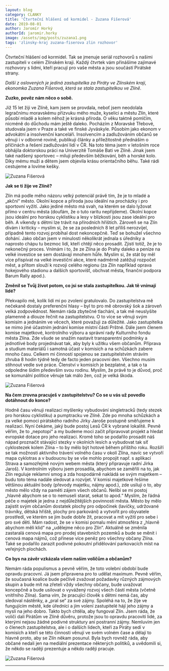 ```yaml
---
layout: blog
category: CLANKY
title: 'Čtvrteční hlášení od kormidel - Zuzana Fišerová'
date: 2019-08-01
author: Jaromír Horký
authorId: jaromir.horky
image: /assets/img/posts/zuzana1.png   
tags: 'zlinsky-kraj zuzana-fiserova zlin rozhovor'
---
```


Čtvrteční hlášení od kormidel. Tak se jmenuje seriál rozhovorů s našimi zastupiteli v celém Zlínském kraji. Každý čtvrtek vám přinášíme zajímavé rozhovory s lidmi, kteří pracují pro vaše města a jsou součástí Pirátské strany.

*Další z oslovených je jediná zastupitelka za Piráty ve Zlínském kraji, ekonomka Zuzana Fišerová, která se stala zastupitelkou ve Zlíně.*

**Zuzko, pověz nám něco o sobě.**

Již 15 let žiji ve Zlíně, kam jsem se provdala, neboť jsem neodolala legračnímu moravskému přízvuku mého muže, kyselici a městu Zlín, které působí mladě a kolem něhož je krásná příroda. O věku taktně pomlčím, nicméně do důchodu mám ještě daleko. Pocházím z Moravské Třebové, studovala jsem v Praze a také ve finské Jyväskyle. Působím jako ekonom v advokátní a insolvenční kanceláři. Insolvencím a zadlužováním občanů se věnuji i v odborné rovině, publikuji články a příležitostně přednáším o příčinách a řešení zadlužování lidí v ČR. Na toto téma jsem v letošním roce obhájila doktorskou práci na Univerzitě Tomáše Bati ve Zlíně. Jinak jsem také nadšený sportovec – miluji především běžkování, běh a horské kolo. Díky mému muži a dětem jsem objevila krásu orientačního běhu. Také rádi cestujeme a lovíme kešky.

![Zuzana Fišerová](https://zlinsky.pirati.cz/assets/img/posts/zuzana2.jpg)

**Jak se ti žije ve Zlíně?**

Zlín má podle mého názoru velký potenciál právě tím, že je to mladé a „akční“ město. Okolní kopce a příroda jsou ideální na procházky i pro sportovní vyžití. Jako jediné město má svah, na kterém se dalo lyžovat přímo v centru města (doufám, že o tuto raritu nepřijdeme). Okolní kopce jsou ideální pro horskou cyklistiku a lesy v blízkosti jsou zase ideální pro běh. A víkendy s dětmi lze trávit na přírodních hřištích. Zároveň se na Zlín dívám i kriticky – myslím si, že se za posledních 8 let příliš nerozvíjel, případně tento rozvoj probíhal dost nekoncepčně. Teď se bohužel všechno dohání. Jako občan jsem v minulosti několikrát jednala s úředníky a naprosto chápu tu bezmoc lidí, kteří chtějí něco prosadit. Zjistí totiž, že je to nekonečný proces. Vnímám i to, že ze Zlína je do Prahy daleko a peníze na velké investice se sem dostávají mnohem hůře. Myslím si, že stát by měl více přispívat na velké investiční akce, které nadměrně zatěžují rozpočet měst, a přitom slouží k rozvoji celého regionu (za Zlín například oprava hokejového stadionu a dalších sportovišť, obchvat města, finanční podpora Barum Rally apod.). 

**Změnil se Tvůj život potom, co jsi se stala zastupitelkou. Jak tě vnímají lidé?**

Překvapilo mě, kolik lidí mi po zvolení gratulovalo. Do zastupitelstva mě nečekaně dostaly preferenční hlasy – byl to pro mě obrovský šok a zároveň velká zodpovědnost. Nemám ráda zbytečné tlachání, a tak mě neuslyšíte plamenně a dlouze řečnit na zastupitelstvu. O to více se věnuji svým komisím a jednáním ve věcech, které považuji za důležité. Jako zastupitelka se mimo jiné účastním jednání komise místní části Prštné. Dále jsem členem komise majetkové, kontrolního výboru a správní rady Kulturního fondu města Zlína. Zde všude se snažím nastavit transparentní podmínky a jednotlivé body projednávat tak, aby byly k užitku všem občanům. Příprava a studium materiálů i samotná účast v komisích a na schůzkách zabere mnoho času. Celkem mi činností spojenou se zastupitelstvím strávím zhruba 8 hodin týdně tedy de facto jeden pracovní den. Všechno musím stihnout vedle své práce. Členství v komisích je bezplatné, a tak o ta odpoledne šidím především svou rodinu. Myslím, že právě to je důvod, proč se komunální politice věnuje tak málo žen, což je velká škoda.

![Zuzana Fišerová](https://zlinsky.pirati.cz/assets/img/posts/zuzana5.jpg)

**Na čem zrovna pracuješ v zastupitelstvu? Co se u vás už povedlo dotáhnout do konce?**

Hodně času věnuji realizaci myšlenky vybudování singletracků (tedy stezek pro horskou cyklistiku) a pumptracku ve Zlíně. Zde po mnoha schůzkách a za velké pomoci pirátského radního Jirky Jaroše postupně směřujeme k realizaci. Nyní čekáme, jaký bude postoj Lesů ČR k vybrané lokalitě. Pevně věřím, že to „nepotopí“ a my budeme moci začít připravovat projekt a hledat evropské dotace pro jeho realizaci. Kromě toho se podařilo prosadit náš nápad proznačit stávající stezky v okolních lesích a vybudovat tak síť cyklostezek kolem Zlína – to by mělo být hotové během příštího roku. Rozšíří se tak možnosti aktivního trávení volného času v okolí Zlína, navíc se vytvoří mapa cyklotras a v budoucnu by se vše mohlo propojit např. s aplikací Strava a samozřejmě novým webem města (který připravuje radní Jirka Jaroš).  V kontrolním výboru jsem prosadila, abychom se zaměřili na to, jak Zlín reguluje reklamní smog a zda hospodárně nakládá se svým majetkem – budu toto téma nadále sledovat a rozvíjet. V komisi majetkové řešíme většinou aktuální body (převody majetku, nájmy apod.), zde usiluji o to, aby město mělo vždy na paměti zájem všech občanů. Nelíbí se mi postoj „hlavně abychom se o to nemuseli starat, sekat to apod.“ Myslím, že řádná péče o majetek je jedna z nejdůležitějších povinností města. Město by mělo zajistit svým občanům dostatek plochy pro odpočinek (lavičky, udržované trávníky, dětská hřiště, plochy pro parkování) a vytvořit pro obyvatele prostředí, ve kterém se jim bude dobře žít, pracovat a mít vyžití pro sebe i pro své děti. Mám radost, že se v komisi pomalu mění atmosféra z „hlavně abychom měli klid“ na „udělejme něco pro Zlín“. Aktuálně se změnila zastaralá cenová mapa pro prodej stavebních pozemků a bude se měnit i cenová mapa nájmů, což přinese více peněz pro všechny občany Zlína. Také se podařilo zarazit podivné pokoutní přidělování parkovacích míst na veřejných plochách.

**Co bys na závěr vzkázala všem našim voličům a občanům?**

Nemám ráda populismus a pevně věřím, že toto volební období bude opravdu pracovní. Já jsem připravena pro to udělat maximum. Pevně věřím, že současná koalice bude pečlivě zvažovat požadavky různých zájmových skupin a bude mít na zřeteli vždy všechny občany, bude uvažovat koncepčně a bude usilovat o vyvážený rozvoj všech částí města (včetně vnitřního Zlína). Sama vím, že pracující člověk s dětmi nemá čas, aby sledoval nástěnky, a „pral se“ za své zájmy. Spoléhá na to, že žije ve fungujícím městě, kde úředníci a jím volení zastupitelé hájí jeho zájmy a myslí na jeho dobro. Takto bych chtěla, aby fungoval Zlín. Jsem ráda, že voliči dali Pirátům ve Zlíně důvěru, protože jsou to opravdu pracovití lidé, za kterými nejsou žádné podivné struktury ani postranní zájmy. Nemluvím jen o členech zastupitelstva, ale i o dalších lidech, kteří za Piráty sedí v komisích a kteří se této činnosti věnují ve svém volném čase a dělají to hlavně proto, aby se Zlín někam posunul. Byla bych rovněž ráda, aby občané nedali jen na mediální prezentace některých politiků, a uvědomili si, že někdo se raději prezentuje a někdo raději pracuje. 

![Zuzana Fišerová](https://zlinsky.pirati.cz/assets/img/posts/zuzana4.jpg)

---
